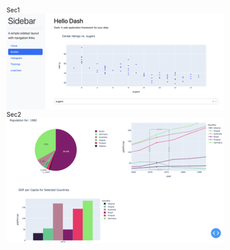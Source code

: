 Sec1
![alt text](https://github.com/pattaradanai-lks/Sec1-Sec2/blob/0b6a9263fc7919beac193836fb62d516e878120a/Screenshot%202567-04-22%20at%2000.54.47.png)
Sec2
![alt text](https://github.com/pattaradanai-lks/Sec1-Sec2/blob/a5217d7cc8e130e5e74239e01255c5d99dba0ee5/Screenshot%202567-04-22%20at%2000.57.33.png)
